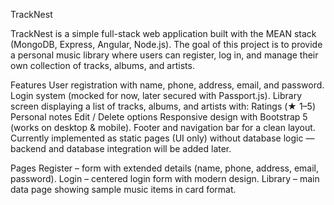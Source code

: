 TrackNest

TrackNest is a simple full-stack web application built with the MEAN stack (MongoDB, Express, Angular, Node.js).
The goal of this project is to provide a personal music library where users can register, log in, and manage their own collection of tracks, albums, and artists.

Features
    User registration with name, phone, address, email, and password.
    Login system (mocked for now, later secured with Passport.js).
    Library screen displaying a list of tracks, albums, and artists with:
    Ratings (★ 1–5)
    Personal notes
    Edit / Delete options
    Responsive design with Bootstrap 5 (works on desktop & mobile).
    Footer and navigation bar for a clean layout.
    Currently implemented as static pages (UI only) without database logic — backend and database integration will be added later.

Pages
    Register – form with extended details (name, phone, address, email, password).
    Login – centered login form with modern design.
    Library – main data page showing sample music items in card format.
